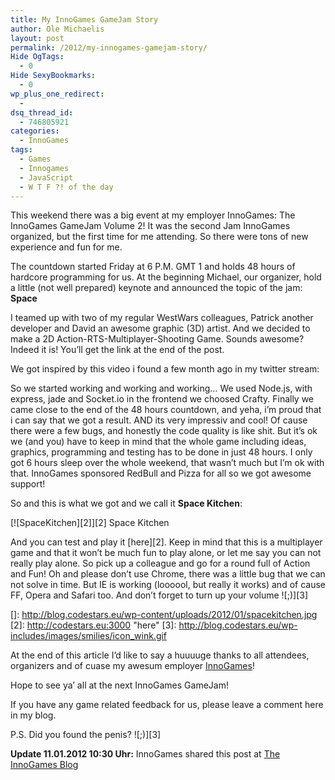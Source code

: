 ```yaml
---
title: My InnoGames GameJam Story
author: Ole Michaelis
layout: post
permalink: /2012/my-innogames-gamejam-story/
Hide OgTags:
  - 0
Hide SexyBookmarks:
  - 0
wp_plus_one_redirect:
  -
dsq_thread_id:
  - 746805921
categories:
  - InnoGames
tags:
  - Games
  - Innogames
  - JavaScript
  - W T F ?! of the day
---
```


This weekend there was a big event at my employer InnoGames: The InnoGames GameJam Volume 2!
It was the second Jam InnoGames organized, but the first time for me attending. So there were tons of new experience and fun for me.

The countdown started Friday at 6 P.M. GMT 1 and holds 48 hours of hardcore programming for us. At the beginning Michael, our organizer, hold a little (not well prepared) keynote and announced the topic of the jam: **Space**

I teamed up with two of my regular WestWars colleagues, Patrick another developer and David an awesome graphic (3D) artist. And we decided to make a 2D Action-RTS-Multiplayer-Shooting Game. Sounds awesome? Indeed it is! You’ll get the link at the end of the post.

We got inspired by this video i found a few month ago in my twitter stream:



So we started working and working and working… We used Node.js, with express, jade and Socket.io in the frontend we choosed Crafty.
Finally we came close to the end of the 48 hours countdown, and yeha, i’m proud that i can say that we got a result. AND its very impressiv and cool! Of cause there were a few bugs, and honestly the code quality is like shit. But it’s ok we (and you) have to keep in mind that the whole game including ideas, graphics, programming and testing has to be done in just 48 hours.
I only got 6 hours sleep over the whole weekend, that wasn’t much but I’m ok with that. InnoGames sponsored RedBull and Pizza for all so we got awesome support!

So and this is what we got and we call it **Space Kitchen**:

[![SpaceKitchen][2]][2]
Space Kitchen

And you can test and play it [here][2]. Keep in mind that this is a multiplayer game and that it won’t be much fun to play alone, or let me say you can not really play alone. So pick up a colleague and go for a round full of Action and Fun! Oh and please don’t use Chrome, there was a little bug that we can not solve in time. But IE is working (loooool, but really it works) and of cause FF, Opera and Safari too. And don’t forget to turn up your volume ![;)][3]

 []: http://blog.codestars.eu/wp-content/uploads/2012/01/spacekitchen.jpg
 [2]: http://codestars.eu:3000 "here"
 [3]: http://blog.codestars.eu/wp-includes/images/smilies/icon_wink.gif

At the end of this article I’d like to say a huuuuge thanks to all attendees, organizers and of cuase my awesum employer [InnoGames][4]!

 [4]: http://www.innogames.com "InnoGames"

Hope to see ya’ all at the next InnoGames GameJam!

If you have any game related feedback for us, please leave a comment here in my blog.

P.S. Did you found the penis? ![;)][3]

**Update 11.01.2012 10:30 Uhr:**
InnoGames shared this post at [The InnoGames Blog][5]

 [5]: http://blog.innogames.de/ "The InnoGames Blog"

